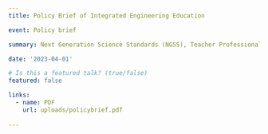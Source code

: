 ```yaml
---
title: Policy Brief of Integrated Engineering Education

event: Policy brief

summary: Next Generation Science Standards (NGSS), Teacher Professional

date: '2023-04-01'

# Is this a featured talk? (true/false)
featured: false

links:
  - name: PDF
    url: uploads/policybrief.pdf
    
---
```

